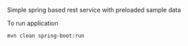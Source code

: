 Simple spring based rest service with preloaded sample data


To run application


`mvn clean spring-boot:run`
